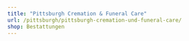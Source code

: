 ```yaml
---
title: "Pittsburgh Cremation & Funeral Care"
url: /pittsburgh/pittsburgh-cremation-und-funeral-care/
shop: Bestattungen
---
```

